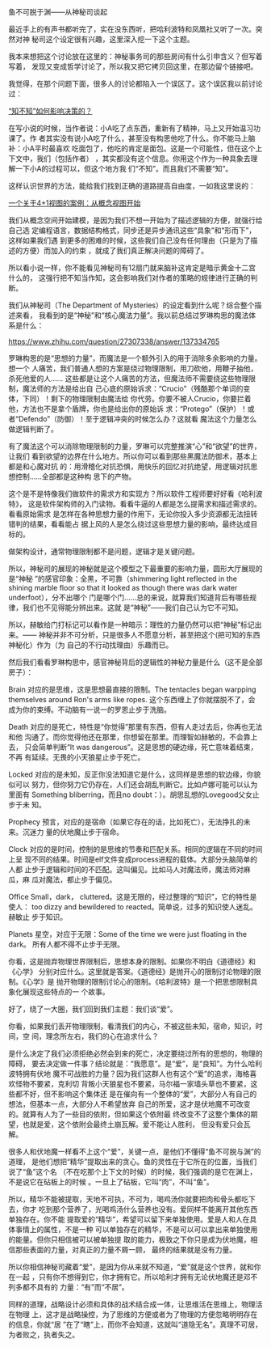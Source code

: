 鱼不可脱于渊——从神秘司谈起

最近手上的有声书都听完了，实在没东西听，把哈利波特和凤凰社又听了一次。突然对神
秘司这个设定很有兴趣，这里深入挖一下这个主题。

我本来想把这个讨论放在这里的：神秘事务司的那些房间有什么引申含义？但写着写着，
发现又变成哲学讨论了，所以我又把它拷贝回这里，在那边留个链接吧。

我觉得，在那个问题下面，很多人的讨论都陷入一个误区了。这个误区我以前讨论过：

  [“知不知”如何影响决策的？](../软件构架设计/“知不知”如何影响决策的？.md)

在写小说的时候，当作者说：小A吃了点东西，重新有了精神，马上又开始温习功课了。作
者其实没有说小A吃了什么，甚至没有构思他吃了什么。你不能马上脑补：小A平时最喜欢
吃面包了，他吃的肯定是面包。这是一个可能性，但在这个上下文中，我们（包括作者）
，其实都没有这个信息。你用这个作为一种具象去理解一下小A的过程可以，但这个地方我
们“不知”。而且我们不需要“知”。

这样认识世界的方法，能给我们找到正确的道路提高自由度，一如我这里说的：

  [一个关于4+1视图的案例：从概念视图开始](../软件构架设计/一个关于4+1视图的案例：从概念视图开始.md)

我们从概念空间开始建模，是因为我们不想一开始为了描述逻辑的方便，就强行给自己选
定编程语言，数据结构格式，同步还是异步通讯这些“具象”和“形而下”，这样如果我们遇
到更多的困难的时候，这些我们自己没有任何理由（只是为了描述的方便）而加入的约束
，就成了我们真正解决问题的障碍了。

所以看小说一样，你不能看见神秘司有12扇门就来脑补这肯定是暗示黄金十二宫什么的，
这强行把不知当作知，这会影响我们对作者的策略的规律进行正确的判断。

我们从神秘司（The Department of Mysteries）的设定看到什么呢？综合整个描述来看，
我看到的是“神秘”和“核心魔法力量”。我以前总结过罗琳构思的魔法体系是什么：

  https://www.zhihu.com/question/27307338/answer/137334765

罗琳构思的是“思想的力量”，而魔法是一个额外引入的用于消除多余影响的力量。想一个
人痛苦，我们普通人想的方案是绕过物理限制，用刀砍他，用鞭子抽他，杀死他爱的人……
这些都是让这个人痛苦的方法，但魔法师不需要绕这些物理限制，魔法师的方法是给出自
己心底的原始诉求：“Crucio”（残酷那个单词的变体，下同）！剩下的物理限制由魔法给
你代劳。你要不被人Crucio，你要拦着他，方法也不是拿个盾牌，你也是给出你的原始诉
求：“Protego”（保护）！或者“Defendo”（防御）！至于逻辑冲突的时候怎么办？这就看
魔法这个力量怎么做逻辑判断了。

有了魔法这个可以消除物理限制的力量，罗琳可以完整推演“心”和“欲望”的世界，让我们
看到欲望的边界在什么地方。所以你可以看到那些黑魔法防御术，基本上都是和心魔对抗
的：用滑稽化对抗恐惧，用快乐的回忆对抗绝望，用逻辑对抗思想控制……全部都是这种构
思下的产物。

这个是不是特像我们做软件的需求方和实现方？所以软件工程师要好好看《哈利波特》，
这是软件架构师的入门读物。看看牛逼的人都是怎么提需求和描述需求的。看看原始需求
是怎样在各种思想力量的作用下，无论你投入多少资源都无法扭转错判的结果，看看能占
据上风的人是怎么绕过这些思想力量的影响，最终达成目标的。

做架构设计，通常物理限制都不是问题，逻辑才是关键问题。

所以，神秘司的展现的神秘就是这个模型之下最重要的影响力量，圆形大厅展现的是“神秘
”的感官印象：全黑，不可靠（shimmering light reflected in the shining marble
floor so that it looked as though there was dark water underfoot），分不出哪个
门是哪个门……总的来说，就算我们知道背后有哪些规律，我们也不见得能分辨出来。这就
是“神秘”——我们自己认为它不可知。

所以，赫敏给门打标记可以看作是一种暗示：理性的力量仍然可以把“神秘”标记出来。——
神秘并非不可分析，只是很多人不愿意分析，甚至把这个(把可知的东西神秘化）作为（为
自己的不行动找理由）乐趣而已。

然后我们看看罗琳构思中，感官神秘背后的逻辑性的神秘力量是什么（这不是全部房子）：

Brain
  对应的是思维，这是思想最直接的限制。The tentacles began warpping
  themselves around Ron's arms like ropes. 这个东西缠上了你就摆脱不了，会
  成为你的束缚。不动脑有一说一的罗恩止步于洗脑。

Death
  对应的是死亡，特性是“你觉得”那里有东西，但有人走过去后，你再也无法和他
  沟通了。而你觉得他还在那里，你想留在那里。而理智如赫敏的，不会靠上去，
  只会简单判断“It was dangerous”。这是思想的硬边缘，死亡意味着结束，不再
  有延续。无畏的小天狼星止步于死亡。

Locked
  对应的是未知，反正你没法知道它是什么，这同样是思想的软边缘，你貌似可以
  努力，但你努力它仍存在，人们还会胡乱判断它。比如卢娜可能可以认为里面有
  Something bliberring，而且no doubt：）。胡思乱想的Lovegood父女止步于未
  知。

Prophecy
  预言，对应的是宿命（如果它存在的话，比如死亡），无法挣扎的未来。沉迷力
  量的伏地魔止步于宿命。

Clock
  对应的是时间，控制的是思维的节奏和匹配关系。相同的逻辑在不同的时间上呈
  现不同的结果。时间是elf文件变成process进程的载体。大部分头脑简单的人都
  止步于逻辑和时间的不匹配。这叫偏见。比如马人对魔法师，魔法师对麻瓜，麻
  瓜对魔法，都止步于偏见。

Office
  Small，dark， cluttered。这是无限的，经过整理的“知识”，它的特性是使人：
  too dizzy and bewildered to reacted。简单说，过多的知识使人迷乱。赫敏止
  步于知识。

Planets
  星空，对应于无限：Some of the time we were just floating in the dark。
  所有人都不得不止步于无限。

你看，这是抛弃物理世界限制后，思想本身的限制。如果你不明白《道德经》和《心学》
分别对应什么。这里就是答案。《道德经》是抛开心的限制讨论物理的限制。《心学》是
抛开物理的限制讨论心的限制。《哈利波特》是一个把思想限制具象化展现这些特点的一
个故事。

好了，绕了一大圈，我们回到我们主题：我们谈“爱”。

你看，如果我们丢开物理限制，看清我们的内心，不被这些未知，宿命，知识，时间，空
间，理念所左右，我们的心在追求什么？

是什么决定了我们必须拒绝必然会到来的死亡，决定要绕过所有的思想的，物理的障碍，
要去决定做一件事？结论就是：“我愿意”。是“爱”，是“良知”。为什么哈利波特拥有伏地
魔不可战胜的力量？因为我们这群人也有这个“爱”的追求，海格喜欢怪物不要紧，克利切
背叛小天狼星也不要紧，马尔福一家墙头草也不要紧，这些都不好，但不影响这个集体还
是在催向有一个整体的“爱”，大部分人有自己的想法，但基本一点，大部分人不希望放弃
自己的所爱，这才是伏地魔不可改变的。就算有人为了一些目的依附，但如果这个依附最
终改变不了这整个集体的期望，也就是爱，这个依附会最终土崩瓦解。爱不能让人胜利，
但没有爱只会瓦解。

很多人和伏地魔一样看不上这个“爱”，关键一点，是他们不懂得“鱼不可脱与渊”的道理，
是他们想把“精华”提取出来的贪心。鱼的灵性在于它所在的位置，当我们说了“鱼”这个名
（不在吃那个上下文的时候）的时候，我们强调的是它在渊上，不是说它在砧板上的时候
。一旦上了砧板，它叫“肉”，不叫“鱼”。

所以，精华不能被提取，天地不可执，不可为，喝鸡汤你就要把肉和骨头都吃下去，你才
吃到那个营养了，光喝鸡汤什么营养也没有。爱同样不能离开其他东西单独存在。你不能
提取爱的“精华”，希望可以留下来单独使用。爱是人和人在具体事情上的属性，不是一种
可以单独存在的精华，不是可以可以拿出来单独使用的能量。但你只相信被可以被单独提
取的能力，极致之下你只是成为伏地魔，相信那些表面的力量，对真正的力量不屑一顾，
最终的结果就是没有力量。

所以你相信神秘司藏着“爱”，是因为你从来就不知道，“爱”就是这个世界，就和你在一起
，只有你不想得到它，你才拥有它。所以哈利才拥有无论伏地魔还是邓不列多都不具有的
力量：“有”而“不居”。

同样的道理，战略设计必须和具体的战术结合成一体，让思维活在思维上，物理活在物理
上，这才是战略操控，为了思维的方便或者为了物理的方便忽略明明存在的信息，你就“居
”在了“瞎”上，而你不会知道，这就叫“道隐无名”。真理不可居，为者败之，执者失之。
